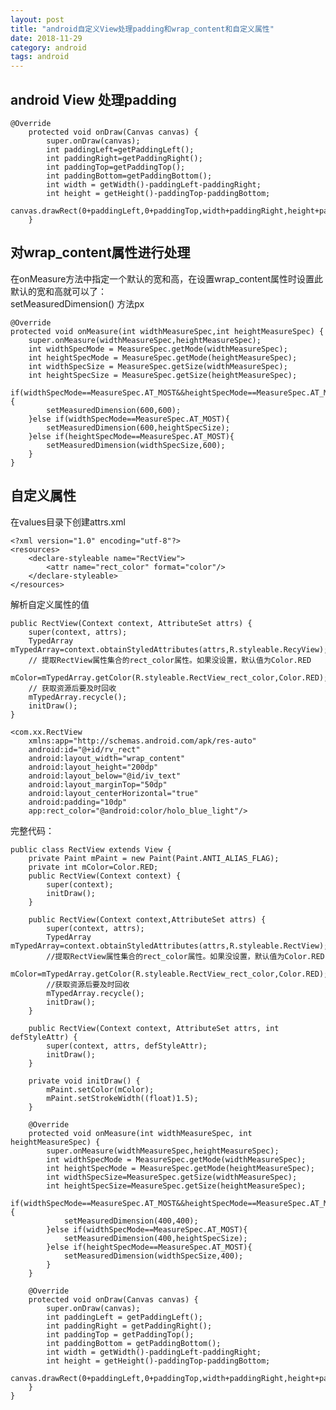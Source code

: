 ```yaml
---
layout: post
title: "android自定义View处理padding和wrap_content和自定义属性"
date: 2018-11-29
category: android
tags: android
---
```


## android View 处理padding

	@Override
		protected void onDraw(Canvas canvas) {
			super.onDraw(canvas);
			int paddingLeft=getPaddingLeft();
			int paddingRight=getPaddingRight();
			int paddingTop=getPaddingTop();
			int paddingBottom=getPaddingBottom();
			int width = getWidth()-paddingLeft-paddingRight;
			int height = getHeight()-paddingTop-paddingBottom;
			canvas.drawRect(0+paddingLeft,0+paddingTop,width+paddingRight,height+paddingBottom,mPaint);
		}

## 对wrap_content属性进行处理

在onMeasure方法中指定一个默认的宽和高，在设置wrap_content属性时设置此默认的宽和高就可以了：  
setMeasuredDimension() 方法px  
	
	@Override
	protected void onMeasure(int widthMeasureSpec,int heightMeasureSpec) {
		super.onMeasure(widthMeasureSpec,heightMeasureSpec);
		int widthSpecMode = MeasureSpec.getMode(widthMeasureSpec);
		int heightSpecMode = MeasureSpec.getMode(heightMeasureSpec);
		int widthSpecSize = MeasureSpec.getSize(widthMeasureSpec);
		int heightSpecSize = MeasureSpec.getSize(heightMeasureSpec);
		if(widthSpecMode==MeasureSpec.AT_MOST&&heightSpecMode==MeasureSpec.AT_MOST){
			setMeasuredDimension(600,600);
		}else if(widthSpecMode==MeasureSpec.AT_MOST){
			setMeasuredDimension(600,heightSpecSize);
		}else if(heightSpecMode==MeasureSpec.AT_MOST){
			setMeasuredDimension(widthSpecSize,600);
		}
	}

## 自定义属性
	
在values目录下创建attrs.xml  

	<?xml version="1.0" encoding="utf-8"?>
	<resources>
		<declare-styleable name="RectView">
			<attr name="rect_color" format="color"/>
		</declare-styleable>
	</resources>
	
解析自定义属性的值  

	public RectView(Context context, AttributeSet attrs) {
		super(context, attrs);
		TypedArray mTypedArray=context.obtainStyledAttributes(attrs,R.styleable.RecyView);
		// 提取RectView属性集合的rect_color属性。如果没设置，默认值为Color.RED
		mColor=mTypedArray.getColor(R.styleable.RectView_rect_color,Color.RED);
		// 获取资源后要及时回收
		mTypedArray.recycle();
		initDraw();
	}

	<com.xx.RectView
		xmlns:app="http://schemas.android.com/apk/res-auto"
		android:id="@+id/rv_rect"
		android:layout_width="wrap_content"
		android:layout_height="200dp"
		android:layout_below="@id/iv_text"
		android:layout_marginTop="50dp"
		android:layout_centerHorizontal="true"
		android:padding="10dp"
		app:rect_color="@android:color/holo_blue_light"/>

完整代码：  

	public class RectView extends View {
		private Paint mPaint = new Paint(Paint.ANTI_ALIAS_FLAG);
		private int mColor=Color.RED;
		public RectView(Context context) {
			super(context);
			initDraw();
		}

		public RectView(Context context,AttributeSet attrs) {
			super(context, attrs);
			TypedArray mTypedArray=context.obtainStyledAttributes(attrs,R.styleable.RectView);
			//提取RectView属性集合的rect_color属性。如果没设置，默认值为Color.RED
			mColor=mTypedArray.getColor(R.styleable.RectView_rect_color,Color.RED);
			//获取资源后要及时回收
			mTypedArray.recycle();
			initDraw();
		}

		public RectView(Context context, AttributeSet attrs, int defStyleAttr) {
			super(context, attrs, defStyleAttr);
			initDraw();
		}

		private void initDraw() {
			mPaint.setColor(mColor);
			mPaint.setStrokeWidth((float)1.5);
		}

		@Override
		protected void onMeasure(int widthMeasureSpec, int heightMeasureSpec) {
			super.onMeasure(widthMeasureSpec,heightMeasureSpec);
			int widthSpecMode = MeasureSpec.getMode(widthMeasureSpec);
			int heightSpecMode = MeasureSpec.getMode(heightMeasureSpec);
			int widthSpecSize=MeasureSpec.getSize(widthMeasureSpec);
			int heightSpecSize=MeasureSpec.getSize(heightMeasureSpec);
			if(widthSpecMode==MeasureSpec.AT_MOST&&heightSpecMode==MeasureSpec.AT_MOST){
				setMeasuredDimension(400,400);
			}else if(widthSpecMode==MeasureSpec.AT_MOST){
				setMeasuredDimension(400,heightSpecSize);
			}else if(heightSpecMode==MeasureSpec.AT_MOST){
				setMeasuredDimension(widthSpecSize,400);
			}
		}

		@Override
		protected void onDraw(Canvas canvas) {
			super.onDraw(canvas);
			int paddingLeft = getPaddingLeft();
			int paddingRight = getPaddingRight();
			int paddingTop = getPaddingTop();
			int paddingBottom = getPaddingBottom();
			int width = getWidth()-paddingLeft-paddingRight;
			int height = getHeight()-paddingTop-paddingBottom;
			canvas.drawRect(0+paddingLeft,0+paddingTop,width+paddingRight,height+paddingBottom,mPaint);
		}
	}



























